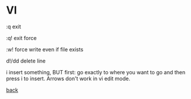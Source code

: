 VI
==

:q exit

:q! exit force

:w! force write even if file exists

d!/dd	delete line

i	insert something, BUT first: go exactly to where you want to go and then press i to insert. Arrows don't work in vi edit mode.

[back](./)

